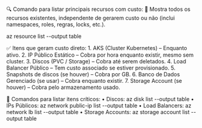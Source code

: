 🔍 Comando para listar principais recursos com custo:
🔸 Mostra todos os recursos existentes, independente de gerarem custo ou não (inclui namespaces, roles, regras, locks, etc.).

az resource list --output table

✅ Itens que geram custo direto:
	1.	AKS (Cluster Kubernetes) – Enquanto ativo.
	2.	IP Público Estático – Cobra por hora enquanto existir, mesmo sem cluster.
	3.	Discos (PVC / Storage) – Cobra até serem deletados.
	4.	Load Balancer Público – Tem custo associado se estiver provisionado.
	5.	Snapshots de discos (se houver) – Cobra por GB.
	6.	Banco de Dados Gerenciado (se usar) – Cobra enquanto existir.
	7.	Storage Account (se houver) – Cobra pelo armazenamento usado.

🚩 Comandos para listar itens críticos:
•	Discos:
az disk list --output table
•	IPs Públicos:
az network public-ip list --output table
•	Load Balancers:
az network lb list --output table
•	Storage Accounts:
az storage account list --output table